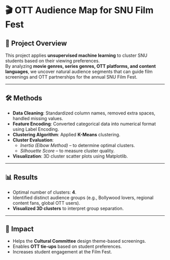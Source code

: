 # 🎬 OTT Audience Map for SNU Film Fest  

## 📌 Project Overview  
This project applies **unsupervised machine learning** to cluster SNU students based on their viewing preferences.  
By analyzing **movie genres, series genres, OTT platforms, and content languages**, we uncover natural audience segments that can guide film screenings and OTT partnerships for the annual SNU Film Fest.  

---

## 🛠️ Methods  
- **Data Cleaning**: Standardized column names, removed extra spaces, handled missing values.  
- **Feature Encoding**: Converted categorical data into numerical format using Label Encoding.  
- **Clustering Algorithm**: Applied **K-Means** clustering.  
- **Cluster Evaluation**:  
  - *Inertia (Elbow Method)* – to determine optimal clusters.  
  - *Silhouette Score* – to measure cluster quality.  
- **Visualization**: 3D cluster scatter plots using Matplotlib.  

---

## 📊 Results  
- Optimal number of clusters: **4**.  
- Identified distinct audience groups (e.g., Bollywood lovers, regional content fans, global OTT users).  
- **Visualized 3D clusters** to interpret group separation.  

---

## 🎯 Impact  
- Helps the **Cultural Committee** design theme-based screenings.  
- Enables **OTT tie-ups** based on student preferences.  
- Increases student engagement at the Film Fest.  

